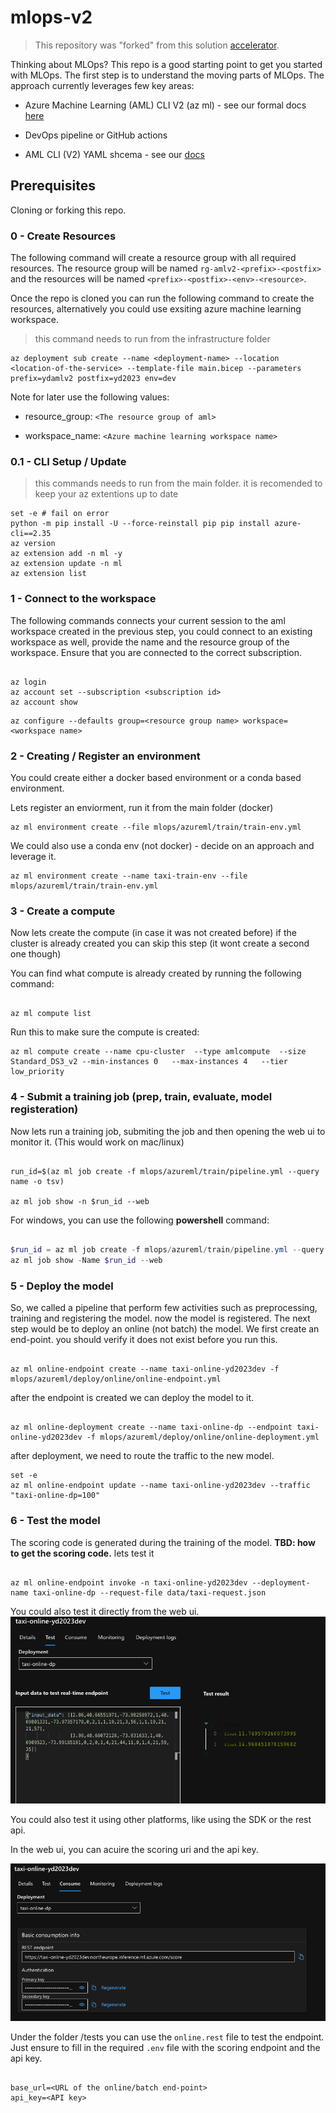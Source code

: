 # mlops-v2

> This repository was "forked" from this solution [accelerator](https://github.com/Azure/mlops-v2).

Thinking about MLOps? This repo is a good starting point to get you started with MLOps. The first step is to understand the moving parts of MLOps.
The approach currently leverages few key areas:

- Azure Machine Learning (AML) CLI V2 (az ml) - see our formal docs [here](https://learn.microsoft.com/en-us/azure/machine-learning/how-to-configure-cli?tabs=public)

- DevOps pipeline or GitHub actions

- AML CLI (V2) YAML shcema - see our [docs](https://learn.microsoft.com/en-us/azure/machine-learning/reference-yaml-overview)


## Prerequisites

Cloning or forking this repo.

### 0 - Create Resources


The following command will create a resource group with all required resources. The resource group will be named `rg-amlv2-<prefix>-<postfix>` and the resources will be named `<prefix>-<postfix>-<env>-<resource>`.

Once the repo is cloned you can run the following command to create the resources, alternatively you could use exsiting azure machine learning workspace. 


> this command needs to run from the infrastructure folder

```azurecli
az deployment sub create --name <deployment-name> --location <location-of-the-service> --template-file main.bicep --parameters prefix=ydamlv2 postfix=yd2023 env=dev
```

Note for later use the following values:

- resource_group: `<The resource group of aml>`

- workspace_name: `<Azure machine learning workspace name>`

### 0.1 - CLI Setup / Update

> this commands needs to run from the main folder. it is recomended to keep your az extentions up to date 

```azurecli
set -e # fail on error
python -m pip install -U --force-reinstall pip pip install azure-cli==2.35
az version
az extension add -n ml -y
az extension update -n ml
az extension list

```

### 1 - Connect to the workspace

The following commands connects your current session to the aml workspace created in the previous step, you could connect to an existing workspace as well, provide the name and the resource group of the workspace. Ensure that you are connected to the correct subscription. 

```azurecli

az login
az account set --subscription <subscription id>
az account show
```

```azurecli
az configure --defaults group=<resource group name> workspace=<workspace name>
```

### 2 - Creating / Register an environment

You could create either a docker based environment or a conda based environment.

Lets register an enviorment, run it from the main folder (docker)

```azurecli
az ml environment create --file mlops/azureml/train/train-env.yml

```

We could also use a conda env (not docker) - decide on an approach and leverage it.

```azurecli
az ml environment create --name taxi-train-env --file mlops/azureml/train/train-env.yml
```

### 3 - Create a compute

Now lets create the compute (in case it was not created before) if the cluster is already created you can skip this step (it wont create a second one though)

You can find what compute is already created by running the following command:

```azurecli

az ml compute list
```

Run this to make sure the compute is created:

```azurecli
az ml compute create --name cpu-cluster  --type amlcompute  --size Standard_DS3_v2 --min-instances 0   --max-instances 4   --tier low_priority

```

### 4 - Submit a training job (prep, train, evaluate, model registeration)

Now lets run a training job, submiting the job and then opening the web ui to monitor it. (This would work on mac/linux)


```azurecli

run_id=$(az ml job create -f mlops/azureml/train/pipeline.yml --query name -o tsv)

az ml job show -n $run_id --web
```

For windows, you can use the following __powershell__ command:

```powershell

$run_id = az ml job create -f mlops/azureml/train/pipeline.yml --query name -o tsv  
az ml job show -Name $run_id --web  

```

### 5 - Deploy the model

So, we called a pipeline that perform few activities such as preprocessing, training and registering the model. now the model is registered. The next step would be to deploy an online (not batch) the model. We first create an end-point. you should verify it does not exist before you run this.

```azurecli

az ml online-endpoint create --name taxi-online-yd2023dev -f mlops/azureml/deploy/online/online-endpoint.yml

```

after the endpoint is created we can deploy the model to it. 

```azurecli

az ml online-deployment create --name taxi-online-dp --endpoint taxi-online-yd2023dev -f mlops/azureml/deploy/online/online-deployment.yml

```

after deployment, we need to route the traffic to the new model. 

```azurecli
set -e
az ml online-endpoint update --name taxi-online-yd2023dev --traffic "taxi-online-dp=100"
```

### 6 - Test the model

The scoring code is generated during the training of the model. __TBD: how to get the scoring code.__
lets test it

```cli

az ml online-endpoint invoke -n taxi-online-yd2023dev --deployment-name taxi-online-dp --request-file data/taxi-request.json
```

You could also test it directly from the web ui. 
![web-ui-test](images/2023-03-22-09-20-32.png)

You could also test it using other platforms, like using the SDK or the rest api. 

In the  web ui, you can acuire the scoring uri and the api key.

![consume](images/2023-03-22-09-23-53.png)

Under the folder /tests you can use the `online.rest` file to test the endpoint. Just ensure to fill in the required `.env` file with the scoring endpoint and the api key. 

```env

base_url=<URL of the online/batch end-point>
api_key=<API key>

```

